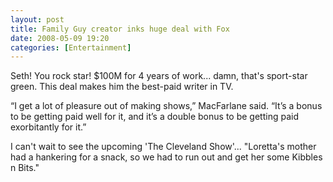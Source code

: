```yaml
---
layout: post
title: Family Guy creator inks huge deal with Fox
date: 2008-05-09 19:20
categories: [Entertainment]
---
```

Seth! You rock star! $100M for 4 years of work... damn, that's sport-star green. This deal makes him the best-paid writer in TV.

“I get a lot of pleasure out of making shows,” MacFarlane said. “It’s a bonus to be getting paid well for it, and it’s a double bonus to be getting paid exorbitantly for it.”

I can't wait to see the upcoming 'The Cleveland Show'...
"Loretta's mother had a hankering for a snack, so we had to run out and get her some Kibbles n Bits."
<!--
![Image link changes... and NO idea which I linked to](http://images.wikia.com/familyguy/images/d/d4/243269_height419_width419.jpg)
-->